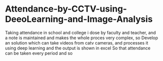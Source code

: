 # Attendance-by-CCTV-using-DeeoLearning-and-Image-Analysis
Taking attendance in school and college i dose by faculty and teacher, and a note is maintained and makes the whole proces very complex, so Develop an solution which can take videos from catv cameras, and processes it using deep learning and the output is shown in excel So that attendance can be taken every period and so
